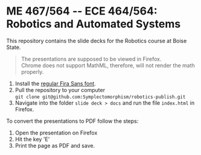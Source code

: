 # ME 467/564 -- ECE 464/564: Robotics and Automated Systems

This repository contains the slide decks for the Robotics course at Boise State.

> The presentations are supposed to be viewed in Firefox.  
> Chrome does not support MathML, therefore, will not render the math properly.


1. Install the [regular Fira Sans font](https://fonts.google.com/specimen/Fira+Sans).
2. Pull the repository to your computer  
  `git clone git@github.com:Symplectomorphism/robotics-publish.git`
3. Navigate into  the folder `slide deck > docs` and run the file `index.html` in Firefox.

To convert the presentations to PDF follow the steps:

1. Open the presentation on Firefox
2. Hit the key 'E'
3. Print the page as PDF and save.
